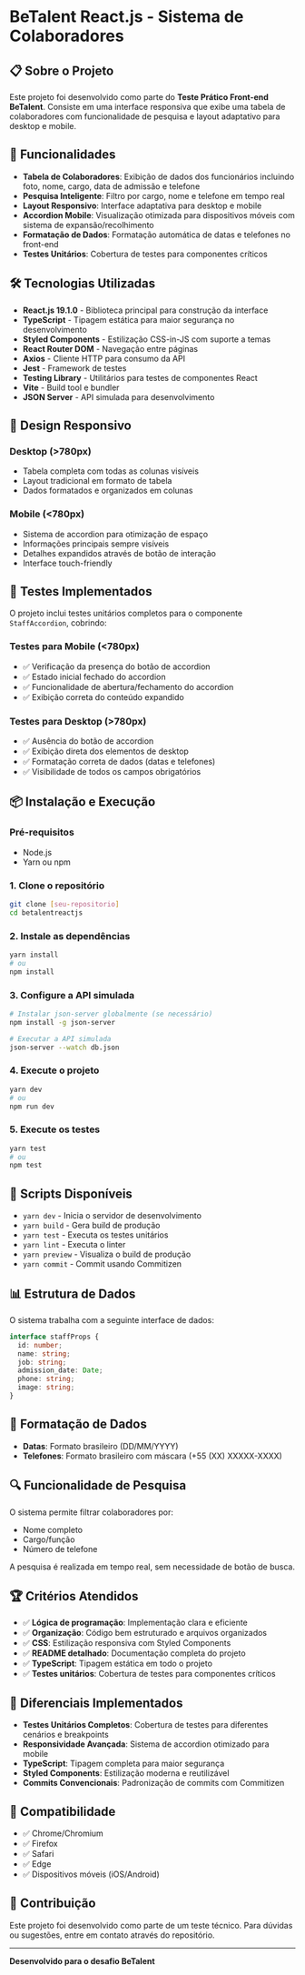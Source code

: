 # BeTalent React.js - Sistema de Colaboradores

## 📋 Sobre o Projeto

Este projeto foi desenvolvido como parte do **Teste Prático Front-end BeTalent**. Consiste em uma interface responsiva que exibe uma tabela de colaboradores com funcionalidade de pesquisa e layout adaptativo para desktop e mobile.

## 🚀 Funcionalidades

- **Tabela de Colaboradores**: Exibição de dados dos funcionários incluindo foto, nome, cargo, data de admissão e telefone
- **Pesquisa Inteligente**: Filtro por cargo, nome e telefone em tempo real
- **Layout Responsivo**: Interface adaptativa para desktop e mobile
- **Accordion Mobile**: Visualização otimizada para dispositivos móveis com sistema de expansão/recolhimento
- **Formatação de Dados**: Formatação automática de datas e telefones no front-end
- **Testes Unitários**: Cobertura de testes para componentes críticos

## 🛠️ Tecnologias Utilizadas

- **React.js 19.1.0** - Biblioteca principal para construção da interface
- **TypeScript** - Tipagem estática para maior segurança no desenvolvimento
- **Styled Components** - Estilização CSS-in-JS com suporte a temas
- **React Router DOM** - Navegação entre páginas
- **Axios** - Cliente HTTP para consumo da API
- **Jest** - Framework de testes
- **Testing Library** - Utilitários para testes de componentes React
- **Vite** - Build tool e bundler
- **JSON Server** - API simulada para desenvolvimento

## 📱 Design Responsivo

### Desktop (>780px)

- Tabela completa com todas as colunas visíveis
- Layout tradicional em formato de tabela
- Dados formatados e organizados em colunas

### Mobile (<780px)

- Sistema de accordion para otimização de espaço
- Informações principais sempre visíveis
- Detalhes expandidos através de botão de interação
- Interface touch-friendly

## 🧪 Testes Implementados

O projeto inclui testes unitários completos para o componente `StaffAccordion`, cobrindo:

### Testes para Mobile (<780px)

- ✅ Verificação da presença do botão de accordion
- ✅ Estado inicial fechado do accordion
- ✅ Funcionalidade de abertura/fechamento do accordion
- ✅ Exibição correta do conteúdo expandido

### Testes para Desktop (>780px)

- ✅ Ausência do botão de accordion
- ✅ Exibição direta dos elementos de desktop
- ✅ Formatação correta de dados (datas e telefones)
- ✅ Visibilidade de todos os campos obrigatórios

## 📦 Instalação e Execução

### Pré-requisitos

- Node.js
- Yarn ou npm

### 1. Clone o repositório

```bash
git clone [seu-repositorio]
cd betalentreactjs
```

### 2. Instale as dependências

```bash
yarn install
# ou
npm install
```

### 3. Configure a API simulada

```bash
# Instalar json-server globalmente (se necessário)
npm install -g json-server

# Executar a API simulada
json-server --watch db.json
```

### 4. Execute o projeto

```bash
yarn dev
# ou
npm run dev
```

### 5. Execute os testes

```bash
yarn test
# ou
npm test
```

## 🔧 Scripts Disponíveis

- `yarn dev` - Inicia o servidor de desenvolvimento
- `yarn build` - Gera build de produção
- `yarn test` - Executa os testes unitários
- `yarn lint` - Executa o linter
- `yarn preview` - Visualiza o build de produção
- `yarn commit` - Commit usando Commitizen

## 📊 Estrutura de Dados

O sistema trabalha com a seguinte interface de dados:

```typescript
interface staffProps {
  id: number;
  name: string;
  job: string;
  admission_date: Date;
  phone: string;
  image: string;
}
```

## 🎨 Formatação de Dados

- **Datas**: Formato brasileiro (DD/MM/YYYY)
- **Telefones**: Formato brasileiro com máscara (+55 (XX) XXXXX-XXXX)

## 🔍 Funcionalidade de Pesquisa

O sistema permite filtrar colaboradores por:

- Nome completo
- Cargo/função
- Número de telefone

A pesquisa é realizada em tempo real, sem necessidade de botão de busca.

## 🏆 Critérios Atendidos

- ✅ **Lógica de programação**: Implementação clara e eficiente
- ✅ **Organização**: Código bem estruturado e arquivos organizados
- ✅ **CSS**: Estilização responsiva com Styled Components
- ✅ **README detalhado**: Documentação completa do projeto
- ✅ **TypeScript**: Tipagem estática em todo o projeto
- ✅ **Testes unitários**: Cobertura de testes para componentes críticos

## 🌟 Diferenciais Implementados

- **Testes Unitários Completos**: Cobertura de testes para diferentes cenários e breakpoints
- **Responsividade Avançada**: Sistema de accordion otimizado para mobile
- **TypeScript**: Tipagem completa para maior segurança
- **Styled Components**: Estilização moderna e reutilizável
- **Commits Convencionais**: Padronização de commits com Commitizen

## 📱 Compatibilidade

- ✅ Chrome/Chromium
- ✅ Firefox
- ✅ Safari
- ✅ Edge
- ✅ Dispositivos móveis (iOS/Android)

## 🤝 Contribuição

Este projeto foi desenvolvido como parte de um teste técnico. Para dúvidas ou sugestões, entre em contato através do repositório.

---

**Desenvolvido para o desafio BeTalent**
